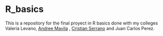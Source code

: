 # R_basics
This is a repository for the final proyect in R basics done with my colleges Valeria Levano, [Andree Mavila](https://github.com/andrelama) , [Cristian Serrano](https://github.com/cristiansear) and Juan Carlos Perez.
